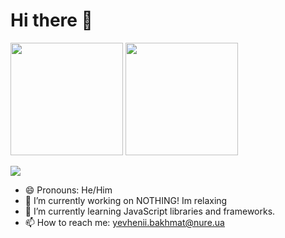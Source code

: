 # Hi there 👋
<a href="https://github.com/yevhenii-bakhmat"><img src="https://github-readme-stats.vercel.app/api?username=yevhenii-bakhmat&count_private=true" height="180" /></a> 
<a href="https://github.com/arman-bd"><img src="https://github-readme-stats.vercel.app/api/top-langs/?username=yevhenii-bakhmat&langs_count=8" height="180" /></a>


![](https://i.imgur.com/YzMxidz.png)


- 😄 Pronouns: He/Him
- 🔭 I’m currently working on NOTHING! Im relaxing
- 🌱 I’m currently learning JavaScript libraries and frameworks.
- 📫 How to reach me: [yevhenii.bakhmat@nure.ua](mailto:yevhenii.bakhmat@nure.ua)
